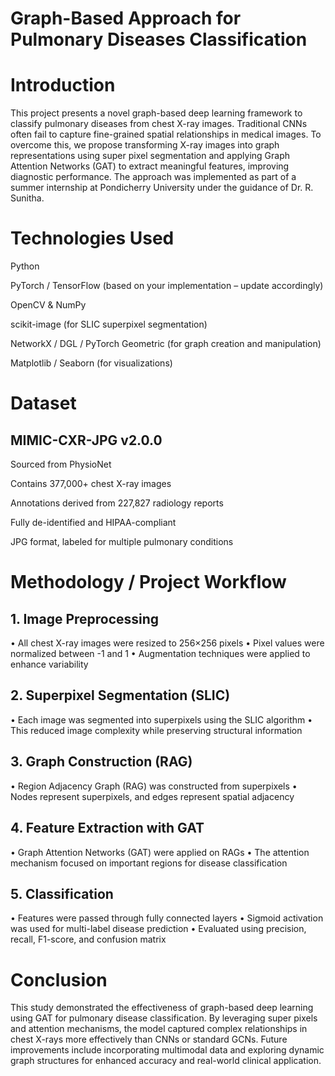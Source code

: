 
# Graph-Based Approach for Pulmonary Diseases Classification


#  Introduction

This project presents a novel graph-based deep learning framework to classify pulmonary diseases from chest X-ray images. Traditional CNNs often fail to capture fine-grained spatial relationships in medical images. To overcome this, we propose transforming X-ray images into graph representations using super pixel segmentation and applying Graph Attention Networks (GAT) to extract meaningful features, improving diagnostic performance. The approach was implemented as part of a summer internship at Pondicherry University under the guidance of Dr. R. Sunitha.


# Technologies Used

Python

PyTorch / TensorFlow (based on your implementation – update accordingly)

OpenCV & NumPy

scikit-image (for SLIC superpixel segmentation)

NetworkX / DGL / PyTorch Geometric (for graph creation and manipulation)

Matplotlib / Seaborn (for visualizations)


# Dataset

## MIMIC-CXR-JPG v2.0.0

Sourced from PhysioNet

Contains 377,000+ chest X-ray images

Annotations derived from 227,827 radiology reports

Fully de-identified and HIPAA-compliant

JPG format, labeled for multiple pulmonary conditions


# Methodology / Project Workflow
## 1. Image Preprocessing
•	All chest X-ray images were resized to 256×256 pixels
•	Pixel values were normalized between -1 and 1
•	Augmentation techniques were applied to enhance variability

## 2. Superpixel Segmentation (SLIC)
•	Each image was segmented into superpixels using the SLIC algorithm
•	This reduced image complexity while preserving structural information

## 3. Graph Construction (RAG)
•	Region Adjacency Graph (RAG) was constructed from superpixels
•	Nodes represent superpixels, and edges represent spatial adjacency

## 4. Feature Extraction with GAT
•	Graph Attention Networks (GAT) were applied on RAGs
•	The attention mechanism focused on important regions for disease classification

## 5. Classification
•	Features were passed through fully connected layers
•	Sigmoid activation was used for multi-label disease prediction
•	Evaluated using precision, recall, F1-score, and confusion matrix


# Conclusion
This study demonstrated the effectiveness of graph-based deep learning using GAT for pulmonary disease classification. By leveraging super pixels and attention mechanisms, the model captured complex relationships in chest X-rays more effectively than CNNs or standard GCNs. Future improvements include incorporating multimodal data and exploring dynamic graph structures for enhanced accuracy and real-world clinical application.

